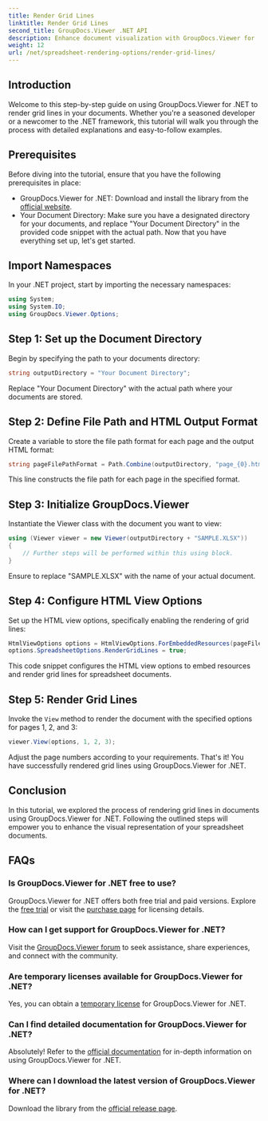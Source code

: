 ```yaml
---
title: Render Grid Lines
linktitle: Render Grid Lines
second_title: GroupDocs.Viewer .NET API
description: Enhance document visualization with GroupDocs.Viewer for .NET. Render grid lines effortlessly. Try the free trial now! #GroupDocs #Viewer
weight: 12
url: /net/spreadsheet-rendering-options/render-grid-lines/
---
```

## Introduction
Welcome to this step-by-step guide on using GroupDocs.Viewer for .NET to render grid lines in your documents. Whether you're a seasoned developer or a newcomer to the .NET framework, this tutorial will walk you through the process with detailed explanations and easy-to-follow examples.
## Prerequisites
Before diving into the tutorial, ensure that you have the following prerequisites in place:
- GroupDocs.Viewer for .NET: Download and install the library from the [official website](https://releases.groupdocs.com/viewer/net/).
- Your Document Directory: Make sure you have a designated directory for your documents, and replace "Your Document Directory" in the provided code snippet with the actual path.
Now that you have everything set up, let's get started.
## Import Namespaces
In your .NET project, start by importing the necessary namespaces:
```csharp
using System;
using System.IO;
using GroupDocs.Viewer.Options;
```
## Step 1: Set up the Document Directory
Begin by specifying the path to your documents directory:
```csharp
string outputDirectory = "Your Document Directory";
```
Replace "Your Document Directory" with the actual path where your documents are stored.
## Step 2: Define File Path and HTML Output Format
Create a variable to store the file path format for each page and the output HTML format:
```csharp
string pageFilePathFormat = Path.Combine(outputDirectory, "page_{0}.html");
```
This line constructs the file path for each page in the specified format.
## Step 3: Initialize GroupDocs.Viewer
Instantiate the Viewer class with the document you want to view:
```csharp
using (Viewer viewer = new Viewer(outputDirectory + "SAMPLE.XLSX"))
{
    // Further steps will be performed within this using block.
}
```
Ensure to replace "SAMPLE.XLSX" with the name of your actual document.
## Step 4: Configure HTML View Options
Set up the HTML view options, specifically enabling the rendering of grid lines:
```csharp
HtmlViewOptions options = HtmlViewOptions.ForEmbeddedResources(pageFilePathFormat);
options.SpreadsheetOptions.RenderGridLines = true;
```
This code snippet configures the HTML view options to embed resources and render grid lines for spreadsheet documents.
## Step 5: Render Grid Lines
Invoke the `View` method to render the document with the specified options for pages 1, 2, and 3:
```csharp
viewer.View(options, 1, 2, 3);
```
Adjust the page numbers according to your requirements.
That's it! You have successfully rendered grid lines using GroupDocs.Viewer for .NET.
## Conclusion
In this tutorial, we explored the process of rendering grid lines in documents using GroupDocs.Viewer for .NET. Following the outlined steps will empower you to enhance the visual representation of your spreadsheet documents.
## FAQs
### Is GroupDocs.Viewer for .NET free to use?
GroupDocs.Viewer for .NET offers both free trial and paid versions. Explore the [free trial](https://releases.groupdocs.com/) or visit the [purchase page](https://purchase.groupdocs.com/buy) for licensing details.
### How can I get support for GroupDocs.Viewer for .NET?
Visit the [GroupDocs.Viewer forum](https://forum.groupdocs.com/c/viewer/9) to seek assistance, share experiences, and connect with the community.
### Are temporary licenses available for GroupDocs.Viewer for .NET?
Yes, you can obtain a [temporary license](https://purchase.groupdocs.com/temporary-license/) for GroupDocs.Viewer for .NET.
### Can I find detailed documentation for GroupDocs.Viewer for .NET?
Absolutely! Refer to the [official documentation](https://tutorials.groupdocs.com/viewer/net/) for in-depth information on using GroupDocs.Viewer for .NET.
### Where can I download the latest version of GroupDocs.Viewer for .NET?
Download the library from the [official release page](https://releases.groupdocs.com/viewer/net/).
